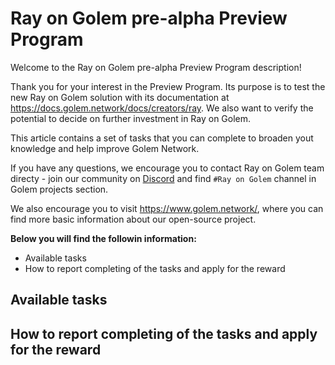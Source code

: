 # Ray on Golem pre-alpha Preview Program

Welcome to the Ray on Golem pre-alpha Preview Program description!

Thank you for your interest in the Preview Program. 
Its purpose is to test the new Ray on Golem solution with its documentation at https://docs.golem.network/docs/creators/ray.
We also want to verify the potential to decide on further investment in Ray on Golem. 

This article contains a set of tasks that you can complete to broaden yout knowledge and help improve Golem Network.

If you have any questions, we encourage you to contact Ray on Golem team directy - join our community on [Discord](https://chat.golem.network) and find `#Ray on Golem` channel in Golem projects section.

We also encourage you to visit https://www.golem.network/, where you can find more basic information about our open-source project.

**Below you will find the followin information:**

- Available tasks
- How to report completing of the tasks and apply for the reward

## Available tasks


## How to report completing of the tasks and apply for the reward

